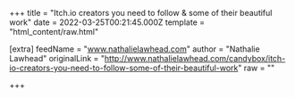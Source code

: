 
+++
title = "Itch.io creators you need to follow & some of their beautiful work"
date = 2022-03-25T00:21:45.000Z
template = "html_content/raw.html"

[extra]
feedName = "www.nathalielawhead.com"
author = "Nathalie Lawhead"
originalLink = "http://www.nathalielawhead.com/candybox/itch-io-creators-you-need-to-follow-some-of-their-beautiful-work"
raw = ""

+++

